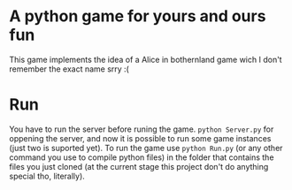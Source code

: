 # A python game for yours and ours fun

This game implements the idea of a Alice in bothernland game wich I don't remember the exact name srry :(

# Run
You have to run the server before runing the game. `python Server.py` for oppening the server, and now it is possible to run some game instances (just two is suported yet).
To run the game use `python Run.py` (or any other command you use to compile python files) in the folder that contains the files you just cloned (at the current stage this project don't do anything special tho, literally).
